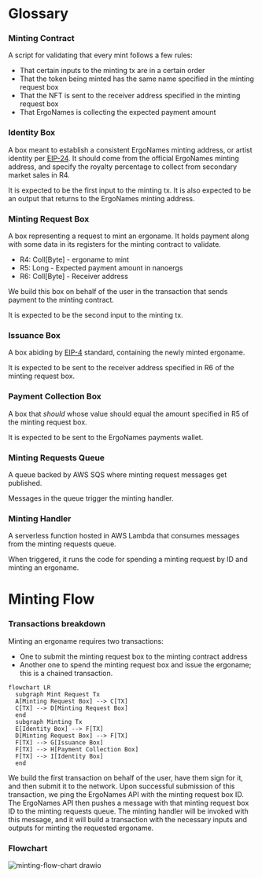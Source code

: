 # Glossary

### Minting Contract
A script for validating that every mint follows a few rules: 
- That certain inputs to the minting tx are in a certain order
- That the token being minted has the same name specified in the minting request box
- That the NFT is sent to the receiver address specified in the minting request box
- That ErgoNames is collecting the expected payment amount

### Identity Box
A box meant to establish a consistent ErgoNames minting address, or artist identity per [EIP-24](https://github.com/ergoplatform/eips/blob/master/eip-0024.md#artist-identity). It should come from the official ErgoNames minting address, and specify the royalty percentage to collect from secondary market sales in R4.

It is expected to be the first input to the minting tx.
It is also expected to be an output that returns to the ErgoNames minting address.

### Minting Request Box
A box representing a request to mint an ergoname. It holds payment along with some data in its registers for the minting contract to validate.

- R4: Coll[Byte] - ergoname to mint
- R5: Long - Expected payment amount in nanoergs
- R6: Coll[Byte] - Receiver address

We build this box on behalf of the user in the transaction that sends payment to the minting contract.

It is expected to be the second input to the minting tx.

### Issuance Box
A box abiding by [EIP-4](https://github.com/ergoplatform/eips/blob/master/eip-0004.md) standard, containing the newly minted ergoname.

It is expected to be sent to the receiver address specified in R6 of the minting request box.

### Payment Collection Box
A box that _should_ whose value should equal the amount specified in R5 of the minting request box.

It is expected to be sent to the ErgoNames payments wallet.

### Minting Requests Queue
A queue backed by AWS SQS where minting request messages get published.

Messages in the queue trigger the minting handler.

### Minting Handler
A serverless function hosted in AWS Lambda that consumes messages from the minting requests queue.

When triggered, it runs the code for spending a minting request by ID and minting an ergoname. 

# Minting Flow

### Transactions breakdown
Minting an ergoname requires two transactions:
- One to submit the minting request box to the minting contract address
- Another one to spend the minting request box and issue the ergoname; this is a chained transaction.

```mermaid
flowchart LR
  subgraph Mint Request Tx
  A[Minting Request Box] --> C[TX]
  C[TX] --> D[Minting Request Box]
  end
  subgraph Minting Tx
  E[Identity Box] --> F[TX]
  D[Minting Request Box] --> F[TX]
  F[TX] --> G[Issuance Box]
  F[TX] --> H[Payment Collection Box]
  F[TX] --> I[Identity Box]
  end
```

We build the first transaction on behalf of the user, have them sign for it, and then submit it to the network. Upon successful submission of this transaction, we ping the ErgoNames API with the minting request box ID. The ErgoNames API then pushes a message with that minting request box ID to the minting requests queue. The minting handler will be invoked with this message, and it will build a transaction with the necessary inputs and outputs for minting the requested ergoname.

### Flowchart

![minting-flow-chart drawio](https://user-images.githubusercontent.com/33580723/197344060-64402b97-84fe-47ad-9b77-e453e5d4b2a4.svg)


